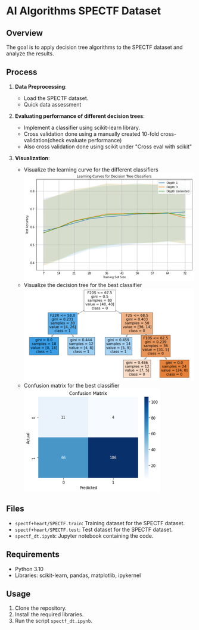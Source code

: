 # AI Algorithms SPECTF Dataset

## Overview

The goal is to apply decision tree algorithms to the SPECTF dataset and analyze the results.

## Process

1. **Data Preprocessing**:

   - Load the SPECTF dataset.
   - Quick data assessment

2. **Evaluating performance of different decision trees**:

   - Implement a classifier using scikit-learn library.
   - Cross validation done using a manually created 10-fold cross-validation(check evaluate performance)
   - Also cross validation done using scikit under "Cross eval with scikit"

3. **Visualization**:
   - Visualize the learning curve for the different classifiers<br>
     ![Learning curve for the different classifiers](spectf-lc.png)
   - Visualize the decision tree for the best classifier<br>
     ![Decision tree for the best classifier](spectf-dt2.png)
   - Confusion matrix for the best classifier<br>
     ![Confusion matrix for the best classifier](spectf-cm.png)

## Files

- `spectf+heart/SPECTF.train`: Training dataset for the SPECTF dataset.
- `spectf+heart/SPECTF.test`: Test dataset for the SPECTF dataset.
- `spectf_dt.ipynb`: Jupyter notebook containing the code.

## Requirements

- Python 3.10
- Libraries: scikit-learn, pandas, matplotlib, ipykernel

## Usage

1. Clone the repository.
2. Install the required libraries.
3. Run the script `spectf_dt.ipynb`.
